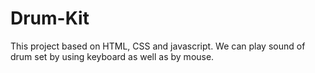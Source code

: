 # Drum-Kit
This project based on HTML, CSS and javascript. We can play sound of drum set by using keyboard as well as by mouse.
